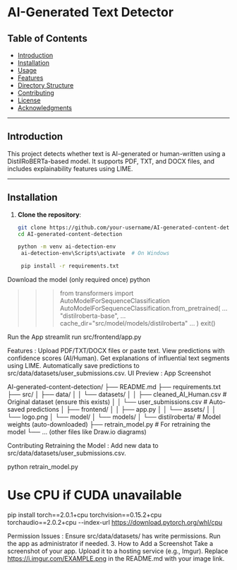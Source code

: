 # AI-Generated Text Detector

## Table of Contents
- [Introduction](#introduction)
- [Installation](#installation)
- [Usage](#usage)
- [Features](#features)
- [Directory Structure](#directory-structure)
- [Contributing](#contributing)
- [License](#license)
- [Acknowledgments](#acknowledgments)

---

## Introduction
This project detects whether text is AI-generated or human-written using a DistilRoBERTa-based model. It supports PDF, TXT, and DOCX files, and includes explainability features using LIME.

---

## Installation
1. **Clone the repository**:
   ```bash
   git clone https://github.com/your-username/AI-generated-content-detection.git
   cd AI-generated-content-detection

   python -m venv ai-detection-env
    ai-detection-env\Scripts\activate  # On Windows

    pip install -r requirements.txt
Download the model (only required once)
python
>>> from transformers import AutoModelForSequenceClassification
>>> AutoModelForSequenceClassification.from_pretrained(
...     "distilroberta-base",
...     cache_dir="src/model/models/distilroberta"
... )
exit()

Run the App
streamlit run src/frontend/app.py

Features :
Upload PDF/TXT/DOCX files or paste text.
View predictions with confidence scores (AI/Human).
Get explanations of influential text segments using LIME.
Automatically save predictions to src/data/datasets/user_submissions.csv.
UI Preview :
App Screenshot
<!-- Replace with your screenshot link -->
AI-generated-content-detection/
├── README.md
├── requirements.txt
├── src/
│   ├── data/
│   │   └── datasets/
│   │       ├── cleaned_AI_Human.csv  # Original dataset (ensure this exists)
│   │       └── user_submissions.csv  # Auto-saved predictions
│   ├── frontend/
│   │   ├── app.py
│   │   └── assets/
│   │       └── logo.png
│   └── model/
│       └── models/
│           └── distilroberta/  # Model weights (auto-downloaded)
├── retrain_model.py  # For retraining the model
└── ... (other files like Draw.io diagrams)

Contributing
Retraining the Model :
Add new data to src/data/datasets/user_submissions.csv.

python retrain_model.py

# Use CPU if CUDA unavailable
pip install torch==2.0.1+cpu torchvision==0.15.2+cpu torchaudio==2.0.2+cpu --index-url https://download.pytorch.org/whl/cpu

Permission Issues :
Ensure src/data/datasets/ has write permissions.
Run the app as administrator if needed.
3. How to Add a Screenshot
Take a screenshot of your app.
Upload it to a hosting service (e.g., Imgur).
Replace https://i.imgur.com/EXAMPLE.png in the README.md with your image link.
